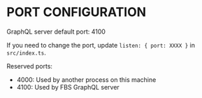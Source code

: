 PORT CONFIGURATION
==================

GraphQL server default port: 4100

If you need to change the port, update `listen: { port: XXXX }` in `src/index.ts`.

Reserved ports:
- 4000: Used by another process on this machine
- 4100: Used by FBS GraphQL server

